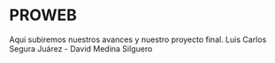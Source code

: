 # PROWEB
Aqui subiremos nuestros avances y nuestro proyecto final. Luis Carlos Segura Juárez - David Medina Silguero
